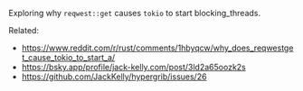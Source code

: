 Exploring why `reqwest::get` causes `tokio` to start blocking_threads.

Related:
- https://www.reddit.com/r/rust/comments/1hbyqcw/why_does_reqwestget_cause_tokio_to_start_a/
- https://bsky.app/profile/jack-kelly.com/post/3ld2a65oozk2s
- https://github.com/JackKelly/hypergrib/issues/26
